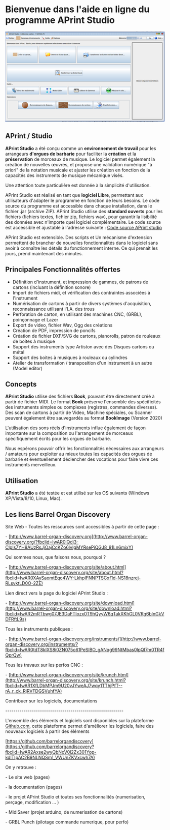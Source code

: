 
Bienvenue dans l'aide en ligne du programme APrint Studio
=========================================================



![Ecran d'accueil](product/firstsc.png)



APrint / Studio
---------------------------

__APrint Studio__ a été conçu comme un **environnement de travail** pour les arrangeurs **d'orgues de barbarie** pour faciliter la **création** et la **préservation** de morceaux de musique. Le logiciel permet également la création de nouvelles œuvres, et propose une validation numérique "à priori" de la notation musicale et ajuster les création en fonction de la capacités des instruments de musique mécanique visés.

Une attention toute particulière est donnée à la simplicité d'utilisation. 

APrint Studio est réalisé en tant que **logiciel Libre**, permettant aux utilisateurs d'adapter le programme en fonction de leurs besoins. Le code source du programme est accessible dans chaque installation, dans le fichier .jar (archive ZIP). APrint Studio utilise des **standard ouverts** pour les fichiers (fichiers textes, fichier zip, fichiers wav), pour garantir la lisibilité des données avec n'importe quel logiciel complémentaire. Le code source est accessible et ajustable à l'adresse suivante : [Code source APrint studio](https://github.com/barrelorgandiscovery/aprintproject)

APrint Studio est extensible. Des scripts et Un mécanisme d'extension permettent de brancher de nouvelles fonctionnalités dans le logiciel sans avoir à connaître les détails du fonctionnement interne. Ce qui prenait les jours, prend maintenant des minutes.


Principales Fonctionnalités offertes
------------------------

- Définition d'instrument, et impression de gammes, de patrons de cartons (incluant la définition sonore)
- Import de fichiers midi, et vérification des contraintes associées à l'instrument
- Numérisation de cartons à partir de divers systèmes d'acquisition, reconnaissance utilisant l'I.A. des trous
- Perforation de carton, en utilisant des machines CNC, (GRBL), poinçonnage et Lazer
- Export de video, fichier Wav, Ogg des créations
- Création de PDF, impression de poncifs
- Création de fichier DXF/SVG de cartons, pianorolls, patron de rouleaux de boites à musique
- Support des instruments type Artiston avec des Disques cartons ou métal
- Support des boites à musiques à rouleaux ou cylindres
- Atelier de transformation / transposition d'un instrument à un autre (Model editor)


Concepts
------------------------

__APrint Studio__ utilise des fichiers __Book__, pouvant être directement créé à partir de fichier MIDI. Le format **Book** préserve l'ensemble des spécificités des instruments simples ou complexes (registres, commandes diverses).
Des scan de cartons à partir de Video, Machine spéciales, ou Scanner peuvent également être sauvegardés au format __BookImage__ (Version 2020)

L'utilisation des sons réels d'instruments influe également de façon importante sur la composition ou l'arrangement de morceaux spécifiquement écrits pour les orgues de barbarie.

Nous espérons pouvoir offrir les fonctionnalités nécessaires aux arrangeurs / amateurs pour exploiter au mieux toutes les capacités des orgues de barbarie et éventuellement déclencher des vocations pour faire vivre ces instruments merveilleux.




Utilisation
-----------

__APrint Studio__ a été testée et est utilisé sur les OS suivants (Windows XP/Vista/8/10, Linux, Mac).



## Les liens Barrel Organ Discovery

Site Web - Toutes les ressources sont accessibles à partir de cette page :

\- [http://www.barrel-organ-discovery.org](http://www.barrel-organ-discovery.org/?fbclid=IwAR0lQdj3-ClpIs7YH8AUzRsJjOajCcKZo6lvIgMYRsePiQGJ8_81Ln6mixY)

Qui sommes nous, que faisons nous, pourquoi ? 

\- [http://www.barrel-organ-discovery.org/site/about.html](http://www.barrel-organ-discovery.org/site/about.html?fbclid=IwAR0XAySaomtEqc4WY-LkhpIFNNPTSCxf1d-NS18nzrej-RLsvktLD0O-2ZE)

Lien direct vers la page du logiciel APrint Studio :

\- [http://www.barrel-organ-discovery.org/site/download.html](http://www.barrel-organ-discovery.org/site/download.html?fbclid=IwAR2mRTbwg07JE3DaFTIozx0T9hQyyW6qTakXKhGL0VKg6blnGkVDFRftL9s)

Tous les instruments publiques :

\- [http://www.barrel-organ-discovery.org/instruments/](http://www.barrel-organ-discovery.org/instruments/?fbclid=IwAR0tdT8kIXS8i0ZN075o61PeSlBO_gANqg99NtMbas0lpQI7m0TR4fQprQw)

Tous les travaux sur les perfos CNC :

\- [http://www.barrel-organ-discovery.org/site/krunch.html](http://www.barrel-organ-discovery.org/site/krunch.html?fbclid=IwAR1XfLDbMPJm9U20vJYweAJ7wqy1TThjPfT--rA_r_ck_RjRVFDGSVuhfYA)

Contribuer sur les logiciels, documentations

\----------------------------------------------------------

L'ensemble des éléments et logiciels sont disponibles sur la plateforme [Github.com](https://l.facebook.com/l.php?u=https%3A%2F%2FGithub.com%2F%3Ffbclid%3DIwAR2_3nar0EsGREoYyh19OIUgz1xWQ4YS1SMXr01SlpUr8A0ouP3gSQNQtFw&h=AT3tqBEv-ax1a2iPR3S1Ytzx14_tunukv04-vseM1q4XXCGpHNLi1K9o1Ak8CWTS1GSCPEA-kFZod1_bOvU7ANZBwtFr5YZLECkIDYyufhx3NbSTXABeoX1jIiB5Qujv2Bafzp61jq6wmDep3w&__tn__=-UK-R&c[0]=AT3Lyp3unTEwenITjcfa8jOm3MPQJL0Ij5jdIqYvKsKugaRHMjPeEsGcfMv3cNR8IDIHcadfMJNLz7u6sw7bgj8CXuSHIHPCcqiH9Oa8c4z8yKzvwNlgZ6fp17Jl0iXGKXHR8K41RHPIP8R0JT-fD8p7hQLCvwX49RvVXfl7AeOfoWVp0g2sF9HoUWqAcFfWK4dw1L9-GQK8LN577OTqfPnRDzHHYUghMg), cette plateforme permet d'améliorer les logiciels, faire des nouveaux logiciels à partir des éléments

[https://github.com/barrelorgandiscovery](https://github.com/barrelorgandiscovery?fbclid=IwAR2Axse2wyQbNoV0l2Zx301Yop-kdlTIpAC2B9NLNQSm1_VWUnZKVxcwh7A)

On y retrouve :

   \- Le site web (pages)

   \- la documentation (pages)

   \- le projet APrint Studio et toutes ses fonctionnalités (numerisation, perçage, modification ... )

   \- MidiSaver (projet arduino, de numerisation de cartons)

   \- GRBL Punch (pilotage commande numerique, pour perfo)


